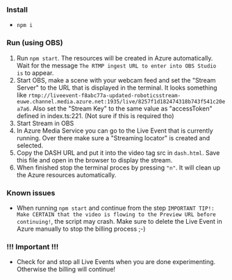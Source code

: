 ### Install

- `npm i`

### Run (using OBS)

1. Run `npm start`. The resources will be created in Azure automatically. Wait for the message `The RTMP ingest URL to enter into OBS Studio is` to appear.
2. Start OBS, make a scene with your webcam feed and set the "Stream Server" to the URL that is displayed in the terminal. It looks something like `rtmp://liveevent-f8abc77a-updated-roboticsstream-euwe.channel.media.azure.net:1935/live/8257f1d182474318b743f541c20ea7a6`. Also set the "Stream Key" to the same value as "accessToken" defined in index.ts:221. (Not sure if this is required tho)
3. Start Stream in OBS
4. In Azure Media Service you can go to the Live Event that is currently running. Over there make sure a "Streaming locator" is created and selected.
5. Copy the DASH URL and put it into the video tag src in `dash.html`. Save this file and open in the browser to display the stream.
6. When finished stop the terminal proces by pressing `"n"`. It will clean up the Azure resources automatically.

### Known issues

- When running `npm start` and continue from the step `IMPORTANT TIP!: Make CERTAIN that the video is flowing to the Preview URL before continuing!`, the script may crash. Make sure to delete the Live Event in Azure manually to stop the billing process ;-)

### !!! Important !!!

- Check for and stop all Live Events when you are done experimenting. Otherwise the billing will continue!

